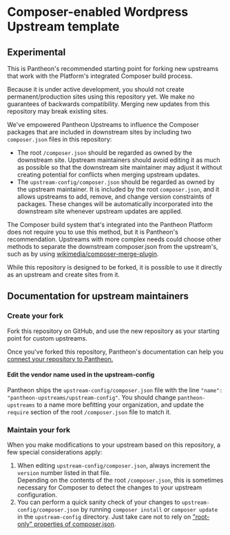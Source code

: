 # Composer-enabled Wordpress Upstream template
## Experimental

This is Pantheon's recommended starting point for forking new upstreams that work with the Platform's integrated
Composer build process.

Because it is under active development, you should not create permanent/production sites using this repository
yet. We make no guarantees of backwards compatibility. Merging new updates from this repository may break existing
sites.

We've empowered Pantheon Upstreams to influence the Composer packages that are included in downstream sites
by including two `composer.json` files in this repository:
  * The root `/composer.json` should be regarded as owned by the downstream site. Upstream maintainers should avoid
    editing it as much as possible so that the downstream site maintainer may adjust it without creating potential
    for conflicts when merging upstream updates.
  * The `upstream-config/composer.json` should be regarded as owned by the upstream maintainer. It is included by the
    root `composer.json`, and it allows upstreams to add, remove, and change version constraints of packages. These
    changes will be automatically incorporated into the downstream site whenever upstream updates are applied.

The Composer build system that's integrated into the Pantheon Platform does not require you to use this method, but
it is Pantheon's recommendation. Upstreams with more complex needs could choose other methods to separate
the downstream composer.json from the upstream's, such as by using [wikimedia/composer-merge-plugin](https://github.com/wikimedia/composer-merge-plugin).

While this repository is designed to be forked, it is possible to use it directly as an upstream and
create sites from it.

## Documentation for upstream maintainers

### Create your fork

Fork this repository on GitHub, and use the new repository as your starting point for custom upstreams.

Once you've forked this repository, Pantheon's documentation can help you [connect your repository to
Pantheon.](https://pantheon.io/docs/create-custom-upstream#connect-repository-to-pantheon)

#### Edit the vendor name used in the upstream-config

Pantheon ships the `upstream-config/composer.json` file with the line 
`"name": "pantheon-upstreams/upstream-config"`. You should change `pantheon-upstreams` to a name
more befitting your organization, and update the `require` section of the root `/composer.json`
file to match it. 

### Maintain your fork

When you make modifications to your upstream based on this repository, a few special considerations apply:
  1. When editing `upstream-config/composer.json`, always increment the `version` number listed in that file.  
     Depending on the contents of the root `/composer.json`, this is sometimes necessary for Composer to detect the
     changes to your upstream configuration.
  2. You can perform a quick sanity check of your changes to `upstream-config/composer.json` by running
    `composer install` or `composer update` in the `upstream-config` directory. Just take care not to rely on
    ["root-only" properties of composer.json](https://getcomposer.org/doc/04-schema.md).